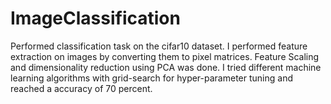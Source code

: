 # ImageClassification

Performed classification task on the cifar10 dataset. I performed feature extraction on images by converting them to pixel matrices. Feature Scaling and dimensionality reduction using PCA was done. I tried different machine learning algorithms with grid-search for hyper-parameter tuning and reached a accuracy of 70 percent. 
